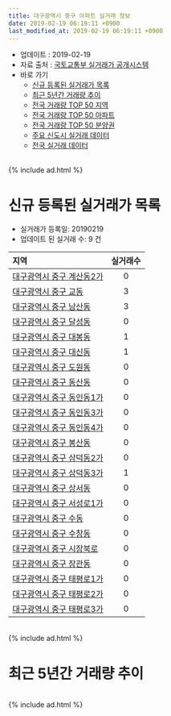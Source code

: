 ```yaml
---
title: 대구광역시 중구 아파트 실거래 정보
date: 2019-02-19 06:19:11 +0900
last_modified_at: 2019-02-19 06:19:11 +0900
---
```


* 업데이트 : 2019-02-19
* 자료 출처 : [국토교통부 실거래가 공개시스템](http://rt.molit.go.kr)
* 바로 가기
    * [신규 등록된 실거래가 목록](#신규-등록된-실거래가-목록)
    * [최근 5년간 거래량 추이](#최근-5년간-거래량-추이)
    * [전국 거래량 TOP 50 지역](https://ayogom.github.io/apt-trade-info/최근-3개월-전국에서-가장-거래가-많이-발생한-지역)
    * [전국 거래량 TOP 50 아파트](https://ayogom.github.io/apt-trade-info/최근-3개월-전국에서-가장-거래가-많이-발생한-아파트)
    * [전국 거래량 TOP 50 분양권](https://ayogom.github.io/apt-trade-info/최근-3개월-전국에서-가장-거래가-많이-발생한-분양권)
    * [주요 신도시 실거래 데이터](https://ayogom.github.io/apt-trade-info/주요-신도시)
    * [전국 실거래 데이터](https://ayogom.github.io/apt-trade-info/전국)

<br>
{% include ad.html %}
<br>

# 신규 등록된 실거래가 목록
* 실거래가 등록일: 20190219
* 업데이트 된 실거래 수: 9 건


|지역|실거래수|
|:---|:---:|
|[대구광역시 중구 계산동2가](https://ayogom.github.io/apt-trade-info/대구광역시-중구-계산동2가)|0|
|[대구광역시 중구 교동](https://ayogom.github.io/apt-trade-info/대구광역시-중구-교동)|3|
|[대구광역시 중구 남산동](https://ayogom.github.io/apt-trade-info/대구광역시-중구-남산동)|3|
|[대구광역시 중구 달성동](https://ayogom.github.io/apt-trade-info/대구광역시-중구-달성동)|0|
|[대구광역시 중구 대봉동](https://ayogom.github.io/apt-trade-info/대구광역시-중구-대봉동)|1|
|[대구광역시 중구 대신동](https://ayogom.github.io/apt-trade-info/대구광역시-중구-대신동)|1|
|[대구광역시 중구 도원동](https://ayogom.github.io/apt-trade-info/대구광역시-중구-도원동)|0|
|[대구광역시 중구 동산동](https://ayogom.github.io/apt-trade-info/대구광역시-중구-동산동)|0|
|[대구광역시 중구 동인동1가](https://ayogom.github.io/apt-trade-info/대구광역시-중구-동인동1가)|0|
|[대구광역시 중구 동인동3가](https://ayogom.github.io/apt-trade-info/대구광역시-중구-동인동3가)|0|
|[대구광역시 중구 동인동4가](https://ayogom.github.io/apt-trade-info/대구광역시-중구-동인동4가)|0|
|[대구광역시 중구 봉산동](https://ayogom.github.io/apt-trade-info/대구광역시-중구-봉산동)|0|
|[대구광역시 중구 삼덕동2가](https://ayogom.github.io/apt-trade-info/대구광역시-중구-삼덕동2가)|0|
|[대구광역시 중구 삼덕동3가](https://ayogom.github.io/apt-trade-info/대구광역시-중구-삼덕동3가)|1|
|[대구광역시 중구 상서동](https://ayogom.github.io/apt-trade-info/대구광역시-중구-상서동)|0|
|[대구광역시 중구 서성로1가](https://ayogom.github.io/apt-trade-info/대구광역시-중구-서성로1가)|0|
|[대구광역시 중구 수동](https://ayogom.github.io/apt-trade-info/대구광역시-중구-수동)|0|
|[대구광역시 중구 수창동](https://ayogom.github.io/apt-trade-info/대구광역시-중구-수창동)|0|
|[대구광역시 중구 시장북로](https://ayogom.github.io/apt-trade-info/대구광역시-중구-시장북로)|0|
|[대구광역시 중구 장관동](https://ayogom.github.io/apt-trade-info/대구광역시-중구-장관동)|0|
|[대구광역시 중구 태평로1가](https://ayogom.github.io/apt-trade-info/대구광역시-중구-태평로1가)|0|
|[대구광역시 중구 태평로2가](https://ayogom.github.io/apt-trade-info/대구광역시-중구-태평로2가)|0|
|[대구광역시 중구 태평로3가](https://ayogom.github.io/apt-trade-info/대구광역시-중구-태평로3가)|0|


<br>
{% include ad.html %}
<br>

# 최근 5년간 거래량 추이


<div style="width:100%;">
    <canvas id="deal_progress" height="200"></canvas>
</div>

<script>
new Chart(document.getElementById("deal_progress"), {
    type: 'line',
    data: {
        labels: ['201402','201403','201404','201405','201406','201407','201408','201409','201410','201411','201412','201501','201502','201503','201504','201505','201506','201507','201508','201509','201510','201511','201512','201601','201602','201603','201604','201605','201606','201607','201608','201609','201610','201611','201612','201701','201702','201703','201704','201705','201706','201707','201708','201709','201710','201711','201712','201801','201802','201803','201804','201805','201806','201807','201808','201809','201810','201811','201812','201901','201902'],
        datasets: [{
            label: '매매',
            pointRadius: 1,
            data: [62, 65, 61, 52, 57, 75, 70, 92, 83, 67, 54, 83, 61, 98, 62, 83, 73, 70, 36, 39, 57, 22, 26, 20, 36, 57, 44, 34, 47, 47, 52, 60, 73, 64, 45, 25, 62, 82, 60, 75, 111, 158, 123, 101, 73, 85, 97, 98, 147, 131, 89, 87, 87, 60, 211, 156, 80, 73, 46, 32, 9],
            borderColor: "rgba(255, 201, 14, 1)",
            backgroundColor: "rgba(255, 201, 14, 0.5)",
            fill: false,
            lineTension: 0
        },{
            label: '전월세',
            pointRadius: 1,
            data: [54, 61, 80, 50, 82, 49, 37, 33, 29, 25, 86, 70, 63, 87, 63, 61, 51, 37, 31, 30, 39, 54, 63, 83, 63, 56, 55, 39, 56, 57, 39, 35, 35, 29, 96, 54, 39, 51, 50, 54, 51, 58, 49, 64, 66, 83, 97, 91, 78, 60, 58, 69, 72, 79, 99, 115, 98, 59, 92, 42, 9],
            borderColor: "rgba(0, 141, 185, 1)",
            backgroundColor: "rgba(0, 141, 185, 0.5)",
            fill: false,
            lineTension: 0
        }
        ]
    },
    options: {
        responsive: true,
        title: {
            display: false
        },
        tooltips: {
            mode: 'index',
            intersect: false
        },
        hover: {
            mode: 'nearest',
            intersect: true
        },
        scales: {
            xAxes: [{
                display: true,
                scaleLabel: {
                    display: true,
                    labelString: '년/월'
                }
            }],
            yAxes: [{
                display: true,
                ticks: {
                    suggestedMin: 0,
                },
                scaleLabel: {
                    display: true,
                    labelString: '실거래 수'
                }
            }]
        }
    }
});

</script>


<br>
{% include ad.html %}
<br>

